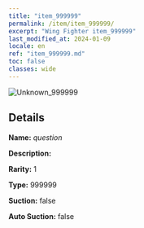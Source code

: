 ```yaml
---
title: "item_999999"
permalink: /item/item_999999/
excerpt: "Wing Fighter item_999999"
last_modified_at: 2024-01-09
locale: en
ref: "item_999999.md"
toc: false
classes: wide
---
```



 ![Unknown_999999](/images/item/question_p.png)



## Details

 **Name:** *question* 

 **Description:** 

 **Rarity:** 1 

 **Type:** 999999 

 **Suction:** false 

 **Auto Suction:** false 


